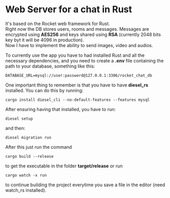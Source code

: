 # Web Server for a chat in Rust

It's based on the Rocket web framework for Rust.  
Right now the DB stores users, rooms and messages. Messages are encrypted using **AES256** and keys shared using **RSA** (currently 2048 bits key byt it will be 4096 in production).  
Now I have to implement the ability to send images, video and audios.

To currently use the app you have to had installed Rust and all the necessary dependencies, and you need to create a **.env** file
containing the path to your database, something like this:

    DATABASE_URL=mysql://user:password@127.0.0.1:3306/rocket_chat_db

One important thing to remember is that you have to have **diesel_rs** installed. You can do this by running:

    cargo install diesel_cli --no-default-features --features mysql

After ensuring having that installed, you have to run:

    diesel setup

and then:

    diesel migration run

After this just run the command

    cargo build --release

to get the executable in the folder **target/release** or run

    cargo watch -x run

to continue building the project everytime you save a file in the editor (need watch_rs installed).
